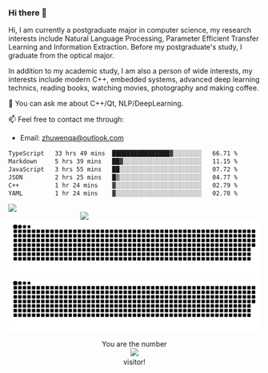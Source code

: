 ### Hi there 👋

<!--
**Leonezz/Leonezz** is a ✨ _special_ ✨ repository because its `README.md` (this file) appears on your GitHub profile.

Here are some ideas to get you started:

-->

Hi, I am currently a postgraduate major in computer science, my research interests include Natural Language Processing, Parameter Efficient Transfer Learning and Information Extraction. Before my postgraduate's study, I graduate from the optical major.

In addition to my academic study, I am also a person of wide interests, my interests include modern C++, embedded systems, advanced deep learning technics, reading books, watching movies, photography and making coffee.

💬 You can ask me about C++/Qt, NLP/DeepLearning.

📫 Feel free to contact me through:

- Email: zhuwenqa@outlook.com

<!--START_SECTION:waka-->

```text
TypeScript   33 hrs 49 mins  ████████████████▓░░░░░░░░   66.71 %
Markdown     5 hrs 39 mins   ██▓░░░░░░░░░░░░░░░░░░░░░░   11.15 %
JavaScript   3 hrs 55 mins   ██░░░░░░░░░░░░░░░░░░░░░░░   07.72 %
JSON         2 hrs 25 mins   █▒░░░░░░░░░░░░░░░░░░░░░░░   04.77 %
C++          1 hr 24 mins    ▓░░░░░░░░░░░░░░░░░░░░░░░░   02.79 %
YAML         1 hr 24 mins    ▓░░░░░░░░░░░░░░░░░░░░░░░░   02.78 %
```

<!--END_SECTION:waka-->

<img width="440px" align="left" src="https://github-readme-stats.vercel.app/api?username=Leonezz&count_private=true&show_icons=true&include_all_commits=true&theme=vue"/>
<img width="360px" align="right" src="https://github-readme-stats.vercel.app/api/top-langs/?username=Leonezz&hide=TeX&layout=compact&theme=vue"/>

![GitHub Snake Light](https://raw.githubusercontent.com/Leonezz/Leonezz/output/github-contribution-grid-snake-light.svg#gh-light-mode-only)![GitHub Snake dark](https://raw.githubusercontent.com/Leonezz/Leonezz/output/github-contribution-grid-snake-dark.svg#gh-dark-mode-only)

<p align="center">
  You are the number</br> 
  <img src="https://profile-counter.glitch.me/leonezz/count.svg" /></br>
  visitor!
</p>
